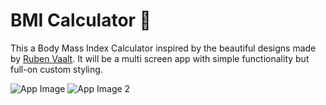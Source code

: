 

# BMI Calculator 💪
This a Body Mass Index Calculator inspired by the beautiful designs made by [Ruben Vaalt](https://dribbble.com/shots/4585382-Simple-BMI-Calculator). It will be a multi screen app with simple functionality but full-on custom styling. 


![App Image](https://cdn.dribbble.com/users/1553101/screenshots/4585382/attachments/1036694/selector_page.png)     ![App Image 2](https://cdn.dribbble.com/users/1553101/screenshots/4585382/attachments/1036693/result_page.png)
